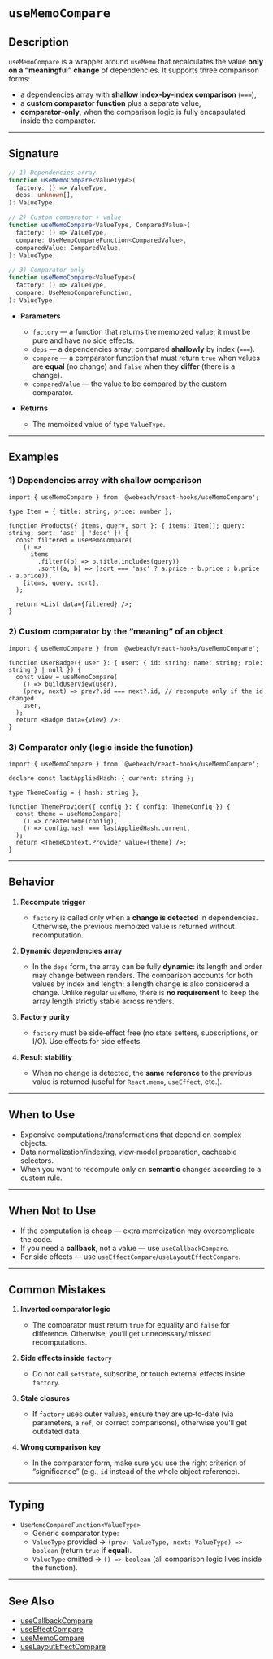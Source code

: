 # `useMemoCompare`

## Description

`useMemoCompare` is a wrapper around `useMemo` that recalculates the value **only on a “meaningful” change** of dependencies. It supports three comparison forms:

- a dependencies array with **shallow index‑by‑index comparison** (`===`),
- a **custom comparator function** plus a separate value,
- **comparator‑only**, when the comparison logic is fully encapsulated inside the comparator.

---

## Signature

```ts
// 1) Dependencies array
function useMemoCompare<ValueType>(
  factory: () => ValueType,
  deps: unknown[],
): ValueType;

// 2) Custom comparator + value
function useMemoCompare<ValueType, ComparedValue>(
  factory: () => ValueType,
  compare: UseMemoCompareFunction<ComparedValue>,
  comparedValue: ComparedValue,
): ValueType;

// 3) Comparator only
function useMemoCompare<ValueType>(
  factory: () => ValueType,
  compare: UseMemoCompareFunction,
): ValueType;
```

- **Parameters**
   - `factory` — a function that returns the memoized value; it must be pure and have no side effects.
   - `deps` — a dependencies array; compared **shallowly** by index (`===`).
   - `compare` — a comparator function that must return `true` when values are **equal** (no change) and `false` when they **differ** (there is a change).
   - `comparedValue` — the value to be compared by the custom comparator.

- **Returns**
   - The memoized value of type `ValueType`.

---

## Examples

### 1) Dependencies array with shallow comparison

```tsx
import { useMemoCompare } from '@webeach/react-hooks/useMemoCompare';

type Item = { title: string; price: number };

function Products({ items, query, sort }: { items: Item[]; query: string; sort: 'asc' | 'desc' }) {
  const filtered = useMemoCompare(
    () =>
      items
        .filter((p) => p.title.includes(query))
        .sort((a, b) => (sort === 'asc' ? a.price - b.price : b.price - a.price)),
    [items, query, sort],
  );

  return <List data={filtered} />;
}
```

### 2) Custom comparator by the “meaning” of an object

```tsx
import { useMemoCompare } from '@webeach/react-hooks/useMemoCompare';

function UserBadge({ user }: { user: { id: string; name: string; role: string } | null }) {
  const view = useMemoCompare(
    () => buildUserView(user),
    (prev, next) => prev?.id === next?.id, // recompute only if the id changed
    user,
  );
  return <Badge data={view} />;
}
```

### 3) Comparator only (logic inside the function)

```tsx
import { useMemoCompare } from '@webeach/react-hooks/useMemoCompare';

declare const lastAppliedHash: { current: string };

type ThemeConfig = { hash: string };

function ThemeProvider({ config }: { config: ThemeConfig }) {
  const theme = useMemoCompare(
    () => createTheme(config),
    () => config.hash === lastAppliedHash.current,
  );
  return <ThemeContext.Provider value={theme} />;
}
```

---

## Behavior

1. **Recompute trigger**
   - `factory` is called only when a **change is detected** in dependencies. Otherwise, the previous memoized value is returned without recomputation.

2. **Dynamic dependencies array**
   - In the `deps` form, the array can be fully **dynamic**: its length and order may change between renders. The comparison accounts for both values by index and length; a length change is also considered a change. Unlike regular `useMemo`, there is **no requirement** to keep the array length strictly stable across renders.

3. **Factory purity**
   - `factory` must be side‑effect free (no state setters, subscriptions, or I/O). Use effects for side effects.

4. **Result stability**
   - When no change is detected, the **same reference** to the previous value is returned (useful for `React.memo`, `useEffect`, etc.).

---

## When to Use

- Expensive computations/transformations that depend on complex objects.
- Data normalization/indexing, view‑model preparation, cacheable selectors.
- When you want to recompute only on **semantic** changes according to a custom rule.

---

## When **Not** to Use

- If the computation is cheap — extra memoization may overcomplicate the code.
- If you need a **callback**, not a value — use `useCallbackCompare`.
- For side effects — use `useEffectCompare`/`useLayoutEffectCompare`.

---

## Common Mistakes

1. **Inverted comparator logic**
   - The comparator must return `true` for equality and `false` for difference. Otherwise, you’ll get unnecessary/missed recomputations.

2. **Side effects inside `factory`**
   - Do not call `setState`, subscribe, or touch external effects inside `factory`.

3. **Stale closures**
   - If `factory` uses outer values, ensure they are up‑to‑date (via parameters, a `ref`, or correct comparisons), otherwise you’ll get outdated data.

4. **Wrong comparison key**
   - In the comparator form, make sure you use the right criterion of “significance” (e.g., `id` instead of the whole object reference).

---

## Typing

- `UseMemoCompareFunction<ValueType>`
   - Generic comparator type:
   - `ValueType` provided → `(prev: ValueType, next: ValueType) => boolean` (return `true` if **equal**).
   - `ValueType` omitted → `() => boolean` (all comparison logic lives inside the function).

---

## See Also

- [useCallbackCompare](useCallbackCompare.md)
- [useEffectCompare](useEffectCompare.md)
- [useMemoCompare](useMemoCompare.md)
- [useLayoutEffectCompare](useLayoutEffectCompare.md)

